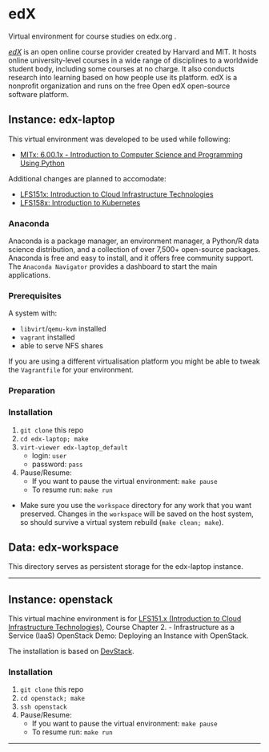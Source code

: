 # edX
Virtual environment for course studies on edx.org .

*[edX](https://www.edx.org/)* is an open online course provider created by Harvard and MIT. It hosts online university-level courses in a wide range of disciplines to a worldwide student body, including some courses at no charge. It also conducts research into learning based on how people use its platform. edX is a nonprofit organization and runs on the free Open edX open-source software platform.

## Instance: edx-laptop
This virtual environment was developed to be used while following:
* [MITx: 6.00.1x - Introduction to Computer Science and Programming Using Python](https://courses.edx.org/courses/course-v1:MITx+6.00.1x+2T2020a/)

Additional changes are planned to accomodate:
* [LFS151x: Introduction to Cloud Infrastructure Technologies](https://courses.edx.org/courses/course-v1:LinuxFoundationX+LFS151.x+2T2020/)
* [LFS158x: Introduction to Kubernetes](https://courses.edx.org/courses/course-v1:LinuxFoundationX+LFS158x+2T2019/)


### Anaconda
Anaconda is a package manager, an environment manager, a Python/R data science distribution, and a collection of over 7,500+ open-source packages. Anaconda is free and easy to install, and it offers free community support.
The `Anaconda Navigator` provides a dashboard to start the main applications.

### Prerequisites
A system with:
* `libvirt`/`qemu-kvm` installed
* `vagrant` installed
* able to serve NFS shares

If you are using a different virtualisation platform you might be able to tweak the `Vagrantfile` for your environment.

### Preparation

### Installation
1. `git clone` this repo
2. `cd edx-laptop; make`
3. `virt-viewer edx-laptop_default`
   - login:  `user`
   - password: `pass`
4. Pause/Resume:
   - If you want to pause the virtual environment: `make pause`
   - To resume run: `make run`

* Make sure you use the `workspace` directory for any work that you want preserved.
  Changes in the `workspace` will be saved on the host system, so should survive a virtual system rebuild (`make clean; make`).


## Data: edx-workspace
This directory serves as persistent storage for the edx-laptop instance.

---

## Instance: openstack
This virtual machine environment is for [LFS151.x (Introduction to Cloud Infrastructure Technologies)](https://courses.edx.org/courses/course-v1:LinuxFoundationX+LFS151.x+2T2020/course/), Course Chapter 2. - Infrastructure as a Service (IaaS) OpenStack Demo: Deploying an Instance with OpenStack.

The installation is based on [DevStack](https://docs.openstack.org/devstack/latest/).

### Installation
1. `git clone` this repo
2. `cd openstack; make`
3. `ssh openstack`
4. Pause/Resume:
   - If you want to pause the virtual environment: `make pause`
   - To resume run: `make run`

---


